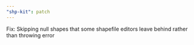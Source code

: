 ```yaml
---
"shp-kit": patch
---
```


Fix: Skipping null shapes that some shapefile editors leave behind rather than throwing error
